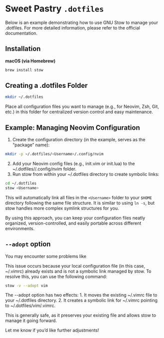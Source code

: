 # Sweet Pastry `.dotfiles`

Below is an example demonstrating how to use GNU Stow to manage your .dotfiles. For more detailed information, please refer to the official documentation.

## Installation

**macOS (via Homebrew)**
```sh
brew install stow
```
## Creating a .dotfiles Folder
```sh
mkdir ~/.dotfiles
```
Place all configuration files you want to manage (e.g., for Neovim, Zsh, Git, etc.) in this folder for centralized version control and easy maintenance.

## Example: Managing Neovim Configuration
1.	Create the configuration directory (in the example, <Username> serves as the “package” name):
```sh
mkdir -p ~/.dotfiles/<Username>/.config/nvim
```
2.	Add your Neovim config files (e.g., init.vim or init.lua) to the ~/.dotfiles/<Username>/.config/nvim folder.
3.	Run stow from within your ~/.dotfiles directory to create symbolic links:
```sh
cd ~/.dotfiles
stow <Username>
```
This will automatically link all files in the `<Username>` folder to your `$HOME` directory following the same file structure. It is similar to using `ln -s`, but stow handles more complex symlink structures for you.

By using this approach, you can keep your configuration files neatly organized, version-controlled, and easily portable across different environments.

## `--adopt` option
You may encounter some problems like
    

This issue occurs because your local configuration file (in this case, ~/.vimrc) already exists and is not a symbolic link managed by stow. To resolve this, you can use the following command:

```sh
stow -v --adopt vim
```
The --adopt option has two effects:
	1.	It moves the existing ~/.vimrc file to your ~/.dotfiles directory.
	2.	It creates a symbolic link for ~/.vimrc pointing to ~/.dotfiles/vim/.vimrc.

This is generally safe, as it preserves your existing file and allows stow to manage it going forward.

Let me know if you’d like further adjustments!